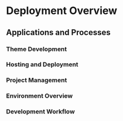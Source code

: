 # Deployment Overview

## Applications and Processes

### Theme Development

### Hosting and Deployment

### Project Management

### Environment Overview

### Development Workflow
